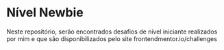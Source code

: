 # Nível Newbie

Neste repositório, serão encontrados desafios de nível iniciante realizados por mim e que são disponibilizados pelo site frontendmentor.io/challenges
